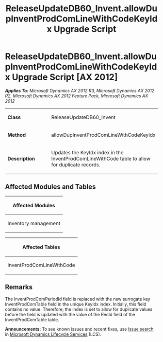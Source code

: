 ﻿---
title: ReleaseUpdateDB60_Invent.allowDupInventProdComLineWithCodeKeyIdx Upgrade Script
TOCTitle: ReleaseUpdateDB60_Invent.allowDupInventProdComLineWithCodeKeyIdx Upgrade Script
ms:assetid: 08f521f4-193c-befa-a52e-e23a25bdf342
ms:mtpsurl: https://msdn.microsoft.com/en-us/library/JJ684799(v=AX.60)
ms:contentKeyID: 49706493
ms.date: 05/18/2015
mtps_version: v=AX.60
---

# ReleaseUpdateDB60\_Invent.allowDupInventProdComLineWithCodeKeyIdx Upgrade Script [AX 2012]


_**Applies To:** Microsoft Dynamics AX 2012 R3, Microsoft Dynamics AX 2012 R2, Microsoft Dynamics AX 2012 Feature Pack, Microsoft Dynamics AX 2012_

<table>
<colgroup>
<col style="width: 50%" />
<col style="width: 50%" />
</colgroup>
<tbody>
<tr class="odd">
<td><p><strong>Class</strong></p></td>
<td><p>ReleaseUpdateDB60_Invent</p></td>
</tr>
<tr class="even">
<td><p><strong>Method</strong></p></td>
<td><p>allowDupInventProdComLineWithCodeKeyIdx</p></td>
</tr>
<tr class="odd">
<td><p><strong>Description</strong></p></td>
<td><p>Updates the KeyIdx index in the InventProdComLineWithCode table to allow for duplicate records.</p></td>
</tr>
</tbody>
</table>


## Affected Modules and Tables

<table>
<colgroup>
<col style="width: 100%" />
</colgroup>
<thead>
<tr class="header">
<th><p>Affected Modules</p></th>
</tr>
</thead>
<tbody>
<tr class="odd">
<td><p>Inventory management</p></td>
</tr>
</tbody>
</table>


<table>
<colgroup>
<col style="width: 100%" />
</colgroup>
<thead>
<tr class="header">
<th><p>Affected Tables</p></th>
</tr>
</thead>
<tbody>
<tr class="odd">
<td><p>InventProdComLineWithCode</p></td>
</tr>
</tbody>
</table>


## Remarks

The InventProdComPeriodId field is replaced with the new surrogate key InventProdComTable field in the unique KeyIdx index. Initially, this field contains no value. Therefore, the index is set to allow for duplicate values before the field is updated with the value of the RecId field of the InventProdComTable table.

  
**Announcements:** To see known issues and recent fixes, use [Issue search](http://go.microsoft.com/fwlink/?linkid=389258) in [Microsoft Dynamics Lifecycle Services](http://go.microsoft.com/fwlink/?linkid=306505) (LCS).


